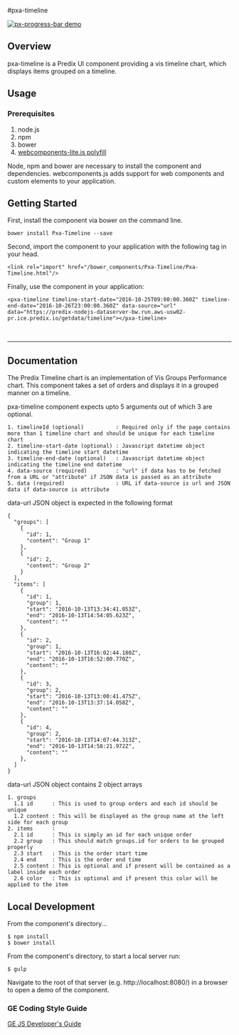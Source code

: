 #pxa-timeline

[![px-progress-bar demo](https://github.build.ge.com/storage/user/13656/files/eee93756-a66a-11e6-90f7-2d6bb96919bc)](https://github.com/PredixDev/px-progress-bar)

## Overview

pxa-timeline is a Predix UI component providing a vis timeline chart, which displays items grouped on a timeline.

## Usage

### Prerequisites
1. node.js
2. npm
3. bower
4. [webcomponents-lite.js polyfill](https://github.com/webcomponents/webcomponentsjs)

Node, npm and bower are necessary to install the component and dependencies. webcomponents.js adds support for web components and custom elements to your application.

## Getting Started

First, install the component via bower on the command line.

```
bower install Pxa-Timeline --save
```

Second, import the component to your application with the following tag in your head.

```
<link rel="import" href="/bower_components/Pxa-Timeline/Pxa-Timeline.html"/>
```

Finally, use the component in your application:

```
<pxa-timeline timeline-start-date="2016-10-25T09:00:00.360Z" timeline-end-date="2016-10-26T23:00:00.360Z" data-source="url" data="https://predix-nodejs-dataserver-bw.run.aws-usw02-pr.ice.predix.io/getdata/timeline"></pxa-timeline>
```

<br />
<hr />

## Documentation

The Predix Timeline chart is an implementation of Vis Groups Performance chart. This component takes a set of orders and displays it in a grouped manner on a timeline.

pxa-timeline component expects upto 5 arguments out of which 3 are optional.
```
1. timelineId (optional)          : Required only if the page contains more than 1 timeline chart and should be unique for each timeline chart
2. timeline-start-date (optional) : Javascript datetime object indicating the timeline start datetime
3. timeline-end-date (optional)   : Javascript datetime object indicating the timeline end datetime
4. data-source (required)         : "url" if data has to be fetched from a URL or "attribute" if JSON data is passed as an attribute
5. data (required)                : URL if data-source is url and JSON data if data-source is attribute
```

data-url JSON object is expected in the following format
```
{
  "groups": [
    {
      "id": 1,
      "content": "Group 1"
    },
    {
      "id": 2,
      "content": "Group 2"
    }
  ],
  "items": [
    {
      "id": 1,
      "group": 1,
      "start": "2016-10-13T13:34:41.053Z",
      "end": "2016-10-13T14:54:05.623Z",
      "content": ""
    },
    {
      "id": 2,
      "group": 1,
      "start": "2016-10-13T16:02:44.180Z",
      "end": "2016-10-13T16:52:00.770Z",
      "content": ""
    },
    {
      "id": 3,
      "group": 2,
      "start": "2016-10-13T13:00:41.475Z",
      "end": "2016-10-13T13:37:14.058Z",
      "content": ""
    },
    {
      "id": 4,
      "group": 2,
      "start": "2016-10-13T14:07:44.313Z",
      "end": "2016-10-13T14:58:21.972Z",
      "content": ""
    },
  ]
}
```

data-url JSON object contains 2 object arrays
```
1. groups
  1.1 id      : This is used to group orders and each id should be unique
  1.2 content : This will be displayed as the group name at the left side for each group
2. items      :
  2.1 id      : This is simply an id for each unique order
  2.2 group   : This should match groups.id for orders to be grouped properly
  2.3 start   : This is the order start time
  2.4 end     : This is the order end time
  2.5 content : This is optional and if present will be contained as a label inside each order
  2.6 color   : This is optional and if present this color will be applied to the item
```


## Local Development

From the component's directory...

```
$ npm install
$ bower install
```

From the component's directory, to start a local server run:

```
$ gulp
```

Navigate to the root of that server (e.g. http://localhost:8080/) in a browser to open a demo of the component.

### GE Coding Style Guide
[GE JS Developer's Guide](https://github.com/GeneralElectric/javascript)
